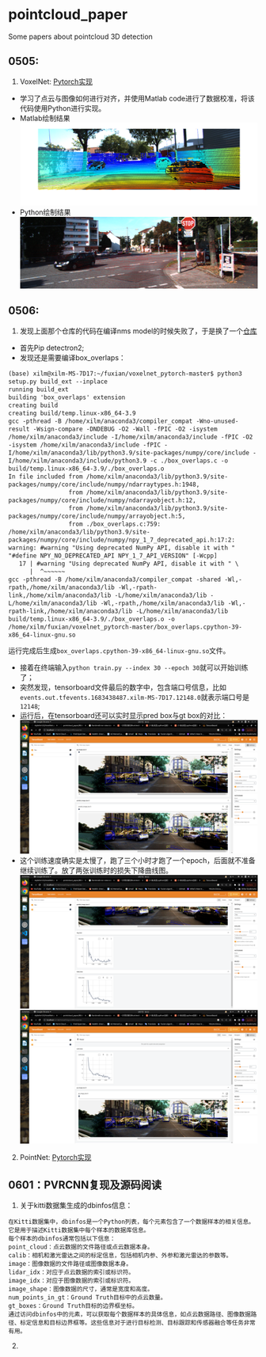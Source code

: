 # pointcloud_paper
Some papers about pointcloud 3D detection  
## 0505:  
1. VoxelNet: [Pytorch实现](https://github.com/skyhehe123/VoxelNet-pytorch)  
- 学习了点云与图像如何进行对齐，并使用Matlab code进行了数据校准，将该代码使用Python进行实现。  
- Matlab绘制结果  
![](https://github.com/XxxuLimei/pointcloud_paper/blob/main/figure/%E5%BE%AE%E4%BF%A1%E5%9B%BE%E7%89%87_20230505203558.png)  
- Python绘制结果  
![](https://github.com/XxxuLimei/pointcloud_paper/blob/main/caliberation_0505/Python/tmp2avsrejr.PNG)  
## 0506:  
1. 发现上面那个仓库的代码在编译nms model的时候失败了，于是换了一个[仓库](https://github.com/RPFey/voxelnet_pytorch)  
- 首先Pip detectron2;  
- 发现还是需要编译box_overlaps：  
```
(base) xilm@xilm-MS-7D17:~/fuxian/voxelnet_pytorch-master$ python3 setup.py build_ext --inplace
running build_ext
building 'box_overlaps' extension
creating build
creating build/temp.linux-x86_64-3.9
gcc -pthread -B /home/xilm/anaconda3/compiler_compat -Wno-unused-result -Wsign-compare -DNDEBUG -O2 -Wall -fPIC -O2 -isystem /home/xilm/anaconda3/include -I/home/xilm/anaconda3/include -fPIC -O2 -isystem /home/xilm/anaconda3/include -fPIC -I/home/xilm/anaconda3/lib/python3.9/site-packages/numpy/core/include -I/home/xilm/anaconda3/include/python3.9 -c ./box_overlaps.c -o build/temp.linux-x86_64-3.9/./box_overlaps.o
In file included from /home/xilm/anaconda3/lib/python3.9/site-packages/numpy/core/include/numpy/ndarraytypes.h:1948,
                 from /home/xilm/anaconda3/lib/python3.9/site-packages/numpy/core/include/numpy/ndarrayobject.h:12,
                 from /home/xilm/anaconda3/lib/python3.9/site-packages/numpy/core/include/numpy/arrayobject.h:5,
                 from ./box_overlaps.c:759:
/home/xilm/anaconda3/lib/python3.9/site-packages/numpy/core/include/numpy/npy_1_7_deprecated_api.h:17:2: warning: #warning "Using deprecated NumPy API, disable it with " "#define NPY_NO_DEPRECATED_API NPY_1_7_API_VERSION" [-Wcpp]
   17 | #warning "Using deprecated NumPy API, disable it with " \
      |  ^~~~~~~
gcc -pthread -B /home/xilm/anaconda3/compiler_compat -shared -Wl,-rpath,/home/xilm/anaconda3/lib -Wl,-rpath-link,/home/xilm/anaconda3/lib -L/home/xilm/anaconda3/lib -L/home/xilm/anaconda3/lib -Wl,-rpath,/home/xilm/anaconda3/lib -Wl,-rpath-link,/home/xilm/anaconda3/lib -L/home/xilm/anaconda3/lib build/temp.linux-x86_64-3.9/./box_overlaps.o -o /home/xilm/fuxian/voxelnet_pytorch-master/box_overlaps.cpython-39-x86_64-linux-gnu.so
```  
运行完成后生成`box_overlaps.cpython-39-x86_64-linux-gnu.so`文件。  
- 接着在终端输入`python train.py --index 30 --epoch 30`就可以开始训练了；  
- 突然发现，tensorboard文件最后的数字中，包含端口号信息，比如`events.out.tfevents.1683438487.xilm-MS-7D17.12148.0`就表示端口号是`12148`;  
- 运行后，在tensorboard还可以实时显示pred box与gt box的对比：  
![](https://github.com/XxxuLimei/pointcloud_paper/blob/main/figure/Screenshot%20from%202023-05-07%2018-22-08.png)  
- 这个训练速度确实是太慢了，跑了三个小时才跑了一个epoch，后面就不准备继续训练了。放了两张训练时的损失下降曲线图。  
![](https://github.com/XxxuLimei/pointcloud_paper/blob/main/figure/Screenshot%20from%202023-05-07%2018-22-22.png)  
![](https://github.com/XxxuLimei/pointcloud_paper/blob/main/figure/Screenshot%20from%202023-05-07%2018-22-28.png)  
2. PointNet: [Pytorch实现](https://github.com/fxia22/pointnet.pytorch)  
## 0601：PVRCNN复现及源码阅读  
1. 关于kitti数据集生成的dbinfos信息：  
```
在Kitti数据集中，dbinfos是一个Python列表，每个元素包含了一个数据样本的相关信息。它是用于描述Kitti数据集中每个样本的数据库信息。
每个样本的dbinfos通常包括以下信息：
point_cloud：点云数据的文件路径或点云数据本身。
calib：相机和激光雷达之间的标定信息，包括相机内参、外参和激光雷达的参数等。
image：图像数据的文件路径或图像数据本身。
lidar_idx：对应于点云数据的索引或标识符。
image_idx：对应于图像数据的索引或标识符。
image_shape：图像数据的尺寸，通常是宽度和高度。
num_points_in_gt：Ground Truth目标中的点云数量。
gt_boxes：Ground Truth目标的边界框坐标。
通过访问dbinfos中的元素，可以获取每个数据样本的具体信息，如点云数据路径、图像数据路径、标定信息和目标边界框等。这些信息对于进行目标检测、目标跟踪和传感器融合等任务非常有用。
```  

2. 
